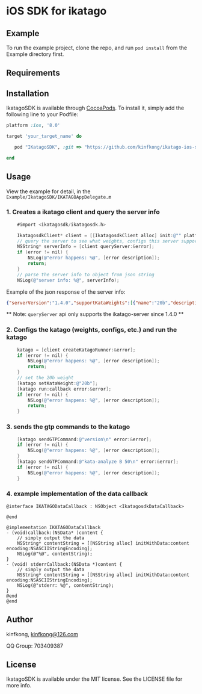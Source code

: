 # iOS SDK for ikatago

## Example

To run the example project, clone the repo, and run `pod install` from the Example directory first.

## Requirements

## Installation

IkatagoSDK is available through [CocoaPods](https://cocoapods.org). To install
it, simply add the following line to your Podfile:

```ruby
platform :ios, '8.0'

target 'your_target_name' do

   pod "IKatagoSDK", :git => "https://github.com/kinfkong/ikatago-ios-sdk.git"

end
```

## Usage
View the example for detail, in the `Example/IkatagoSDK/IKATAGOAppDelegate.m`

### 1. Creates a ikatago client and query the server info
```objective-c
    #import <ikatagosdk/ikatagosdk.h>

    IkatagosdkClient* client = [[IkatagosdkClient alloc] init:@"" platform:@"aistudio" username:@"kinfkong" password:@"12345678"];
    // query the server to see what weights, configs this server supports
    NSString* serverInfo = [client queryServer:&error];
    if (error != nil) {
        NSLog(@"error happens: %@", [error description]);
        return;
    }
    // parse the server info to object from json string
    NSLog(@"server info: %@", serverInfo);
```
Example of the json response of the server info: 
```json
{"serverVersion":"1.4.0","supportKataWeights":[{"name":"20b","description":null},{"name":"30b","description":null},{"name":"40b","description":null},{"name":"40b-large","description":null}],"supportKataNames":[{"name":"katago-1.5.0","description":null},{"name":"katago-1.6.0","description":null},{"name":"katago-1.3.4","description":null},{"name":"katago-solve","description":null}],"supportKataConfigs":[{"name":"default_gtp","description":null},{"name":"10spermove","description":null},{"name":"2stones_handicap","description":null},{"name":"3stones_handicap","description":null},{"name":"4stones_handicap","description":null},{"name":"5stones_handicap","description":null},{"name":"6stones_handicap","description":null},{"name":"7+stones_handicap","description":null}],"defaultKataName":"katago-1.6.0","defaultKataWeight":"40b","defaultKataConfig":"default_gtp"}
```
** Note: `queryServer` api only supports the ikatago-server since 1.4.0 **

### 2. Configs the katago (weights, configs, etc.) and run the katago
```objective-c
    katago = [client createKatagoRunner:&error];
    if (error != nil) {
        NSLog(@"error happens: %@", [error description]);
        return;
    }
    // set the 20b weight
    [katago setKataWeight:@"20b"];
    [katago run:callback error:&error];
    if (error != nil) {
        NSLog(@"error happens: %@", [error description]);
        return;
    }
```

### 3. sends the gtp commands to the katago
```objective-c
    [katago sendGTPCommand:@"version\n" error:&error];
    if (error != nil) {
        NSLog(@"error happens: %@", [error description]);
    }
    [katago sendGTPCommand:@"kata-analyze B 50\n" error:&error];
    if (error != nil) {
        NSLog(@"error happens: %@", [error description]);
    }
```

### 4. example implementation of the data callback
```
@interface IKATAGODataCallback : NSObject <IkatagosdkDataCallback>

@end

@implementation IKATAGODataCallback
- (void)callback:(NSData* )content {
    // simply output the data
    NSString* contentString = [[NSString alloc] initWithData:content encoding:NSASCIIStringEncoding];
    NSLog(@"%@", contentString);
}
- (void) stderrCallback:(NSData *)content {
    // simply output the data
    NSString* contentString = [[NSString alloc] initWithData:content encoding:NSASCIIStringEncoding];
    NSLog(@"stderr: %@", contentString);
}
@end
@end
```
## Author

kinfkong, kinfkong@126.com

QQ Group: 703409387

## License

IkatagoSDK is available under the MIT license. See the LICENSE file for more info.
